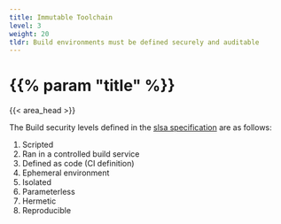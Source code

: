 ```yaml
---
title: Immutable Toolchain
level: 3
weight: 20
tldr: Build environments must be defined securely and auditable
---
```

# {{% param "title" %}}
{{< area_head >}}

The Build security levels defined in the [slsa specification](https://slsa.dev/spec/v0.1/requirements#scripted-build) are as follows:

1. Scripted
1. Ran in a controlled build service
1. Defined as code (CI definition)
1. Ephemeral environment
1. Isolated
1. Parameterless
1. Hermetic
1. Reproducible

